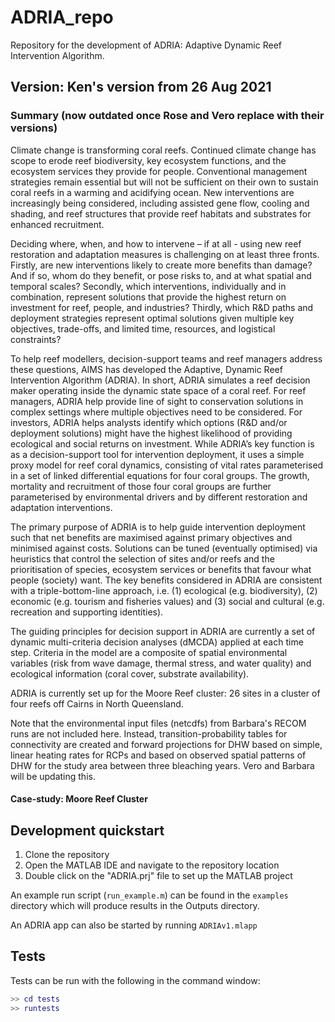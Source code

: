# ADRIA_repo
Repository for the development of ADRIA: Adaptive Dynamic Reef Intervention Algorithm.

## Version: Ken's version from 26 Aug 2021 

### Summary (now outdated once Rose and Vero replace with their versions) 

Climate change is transforming coral reefs. Continued climate change has scope to erode reef biodiversity, key ecosystem functions, and the ecosystem services they provide for people. Conventional management strategies remain essential but will not be sufficient on their own to sustain coral reefs in a warming and acidifying ocean. New interventions are increasingly being considered, including assisted gene flow, cooling and shading, and reef structures that provide reef habitats and substrates for enhanced recruitment. 

Deciding where, when, and how to intervene – if at all - using new reef restoration and adaptation measures is challenging on at least three fronts. Firstly, are new interventions likely to create more benefits than damage? And if so, whom do they benefit, or pose risks to, and at what spatial and temporal scales?  Secondly, which interventions, individually and in combination, represent solutions that provide the highest return on investment for reef, people, and industries? Thirdly, which R&D paths and deployment strategies represent optimal solutions given multiple key objectives, trade-offs, and limited time, resources, and logistical constraints?            

To help reef modellers, decision-support teams and reef managers address these questions, AIMS has developed the Adaptive, Dynamic Reef Intervention Algorithm (ADRIA). In short, ADRIA simulates a reef decision maker operating inside the dynamic state space of a coral reef. For reef managers, ADRIA help provide line of sight to conservation solutions in complex settings where multiple objectives need to be considered. For investors, ADRIA helps analysts identify which options (R&D and/or deployment solutions) might have the highest likelihood of providing ecological and social returns on investment. While ADRIA’s key function is as a decision-support tool for intervention deployment, it uses a simple proxy model for reef coral dynamics, consisting of vital rates parameterised in a set of linked differential equations for four coral groups. The growth, mortality and recruitment of those four coral groups are further parameterised by environmental drivers and by different restoration and adaptation interventions.   
 
The primary purpose of ADRIA is to help guide intervention deployment such that net benefits are maximised against primary objectives and minimised against costs. Solutions can be tuned (eventually optimised) via heuristics that control the selection of sites and/or reefs and the prioritisation of species, ecosystem services or benefits that favour what people (society) want. The key benefits considered in ADRIA are consistent with a triple-bottom-line approach, i.e. (1) ecological (e.g. biodiversity), (2) economic (e.g. tourism and fisheries values) and (3) social and cultural (e.g. recreation and supporting identities).    

The guiding principles for decision support in ADRIA are currently a set of dynamic multi-criteria decision analyses (dMCDA) applied at each time step. Criteria in the model are a composite of spatial environmental variables (risk from wave damage, thermal stress, and water quality) and ecological information (coral cover, substrate availability). 

ADRIA is currently set up for the Moore Reef cluster: 26 sites in a cluster of four reefs off Cairns in North Queensland.  

Note that the environmental input files (netcdfs) from Barbara's RECOM runs are not included here. Instead, transition-probability tables for connectivity are created and forward projections for DHW based on simple, linear heating rates for RCPs and based on observed spatial patterns of DHW for the study area between three bleaching years.  Vero and Barbara will be updating this.

#### Case-study: Moore Reef Cluster

## Development quickstart

1. Clone the repository
2. Open the MATLAB IDE and navigate to the repository location
3. Double click on the "ADRIA.prj" file to set up the MATLAB project

An example run script (`run_example.m`) can be found in the `examples` directory
which will produce results in the Outputs directory.

An ADRIA app can also be started by running `ADRIAv1.mlapp`

## Tests

Tests can be run with the following in the command window:

```matlab
>> cd tests
>> runtests
```



